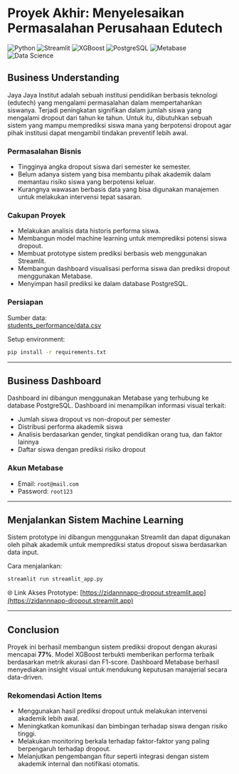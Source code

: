 # Proyek Akhir: Menyelesaikan Permasalahan Perusahaan Edutech

![Python](https://img.shields.io/badge/python-3.10-blue?logo=python&logoColor=white)
![Streamlit](https://img.shields.io/badge/Streamlit-FF4B4B?style=flat&logo=streamlit&logoColor=white)
![XGBoost](https://img.shields.io/badge/XGBoost-FF6600?style=flat&logo=xgboost&logoColor=white)
![PostgreSQL](https://img.shields.io/badge/PostgreSQL-336791?style=flat&logo=postgresql&logoColor=white)
![Metabase](https://img.shields.io/badge/Metabase-5D47B4?style=flat&logo=metabase&logoColor=white)
![Data Science](https://img.shields.io/badge/Data%20Science-FF6F61?style=flat&logo=databricks&logoColor=white)

## Business Understanding

Jaya Jaya Institut adalah sebuah institusi pendidikan berbasis teknologi (edutech) yang mengalami permasalahan dalam mempertahankan siswanya. Terjadi peningkatan signifikan dalam jumlah siswa yang mengalami dropout dari tahun ke tahun. Untuk itu, dibutuhkan sebuah sistem yang mampu memprediksi siswa mana yang berpotensi dropout agar pihak institusi dapat mengambil tindakan preventif lebih awal.

### Permasalahan Bisnis

- Tingginya angka dropout siswa dari semester ke semester.
- Belum adanya sistem yang bisa membantu pihak akademik dalam memantau risiko siswa yang berpotensi keluar.
- Kurangnya wawasan berbasis data yang bisa digunakan manajemen untuk melakukan intervensi tepat sasaran.

### Cakupan Proyek

- Melakukan analisis data historis performa siswa.
- Membangun model machine learning untuk memprediksi potensi siswa dropout.
- Membuat prototype sistem prediksi berbasis web menggunakan Streamlit.
- Membangun dashboard visualisasi performa siswa dan prediksi dropout menggunakan Metabase.
- Menyimpan hasil prediksi ke dalam database PostgreSQL.

### Persiapan

Sumber data:  
[students_performance/data.csv](https://github.com/dicodingacademy/dicoding_dataset/blob/main/students_performance/README.md)  

Setup environment:
```bash
pip install -r requirements.txt
```

---

## Business Dashboard

Dashboard ini dibangun menggunakan Metabase yang terhubung ke database PostgreSQL. Dashboard ini menampilkan informasi visual terkait:

- Jumlah siswa dropout vs non-dropout per semester
- Distribusi performa akademik siswa
- Analisis berdasarkan gender, tingkat pendidikan orang tua, dan faktor lainnya
- Daftar siswa dengan prediksi risiko dropout

### Akun Metabase
- Email: `root@mail.com`
- Password: `root123`

---

## Menjalankan Sistem Machine Learning

Sistem prototype ini dibangun menggunakan Streamlit dan dapat digunakan oleh pihak akademik untuk memprediksi status dropout siswa berdasarkan data input.

Cara menjalankan:
```bash
streamlit run streamlit_app.py
```

🌐 Link Akses Prototype: [https://zidannnapp-dropout.streamlit.app](https://zidannnapp-dropout.streamlit.app)

---

## Conclusion

Proyek ini berhasil membangun sistem prediksi dropout dengan akurasi mencapai **77%**. Model XGBoost terbukti memberikan performa terbaik berdasarkan metrik akurasi dan F1-score. Dashboard Metabase berhasil menyediakan insight visual untuk mendukung keputusan manajerial secara data-driven.

### Rekomendasi Action Items

- Menggunakan hasil prediksi dropout untuk melakukan intervensi akademik lebih awal.
- Meningkatkan komunikasi dan bimbingan terhadap siswa dengan risiko tinggi.
- Melakukan monitoring berkala terhadap faktor-faktor yang paling berpengaruh terhadap dropout.
- Melanjutkan pengembangan fitur seperti integrasi dengan sistem akademik internal dan notifikasi otomatis.
```
